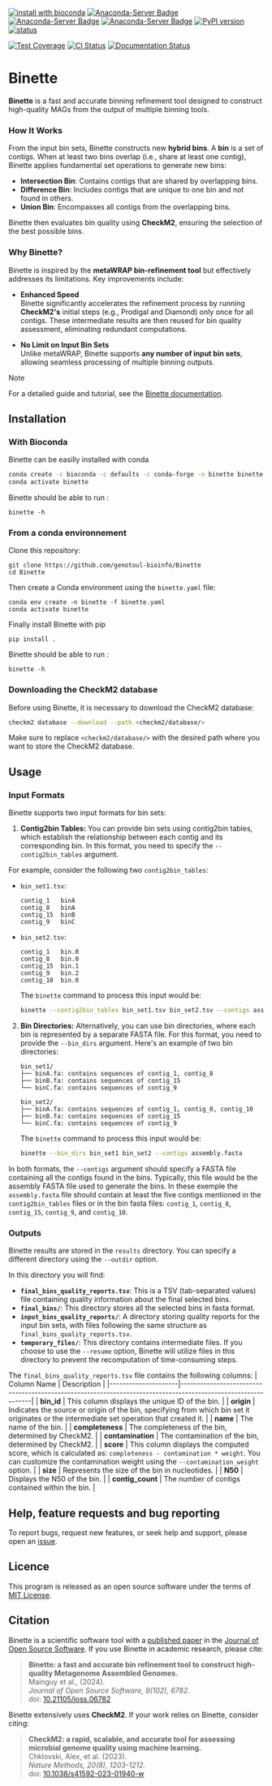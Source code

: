 [![install with bioconda](https://img.shields.io/badge/install%20with-bioconda-brightgreen.svg?style=flat)](http://bioconda.github.io/recipes/binette/README.html)  [![Anaconda-Server Badge](https://anaconda.org/bioconda/binette/badges/downloads.svg)](https://anaconda.org/bioconda/binette)
[![Anaconda-Server Badge](https://anaconda.org/bioconda/binette/badges/license.svg)](https://anaconda.org/bioconda/binette) 
[![Anaconda-Server Badge](https://anaconda.org/bioconda/binette/badges/version.svg)](https://anaconda.org/bioconda/binette)
[![PyPI version](https://badge.fury.io/py/Binette.svg)](https://badge.fury.io/py/Binette)
[![status](https://joss.theoj.org/papers/ad304709d59f1a51a31614393b09ba2b/status.svg)](https://joss.theoj.org/papers/ad304709d59f1a51a31614393b09ba2b)

[![Test Coverage](https://genotoul-bioinfo.github.io/Binette/coverage-badge.svg)](https://genotoul-bioinfo.github.io/Binette/) 
[![CI Status](https://github.com/genotoul-bioinfo/Binette/actions/workflows/binette_ci.yml/badge.svg)](https://github.com/genotoul-bioinfo/Binette/actions/workflows)
[![Documentation Status](https://readthedocs.org/projects/binette/badge/?version=latest)](https://binette.readthedocs.io/en/latest/?badge=latest)


# Binette

**Binette** is a fast and accurate binning refinement tool designed to construct high-quality MAGs from the output of multiple binning tools.  

### How It Works  

From the input bin sets, Binette constructs new **hybrid bins**. A **bin** is a set of contigs. When at least two bins overlap (i.e., share at least one contig), Binette applies fundamental set operations to generate new bins:  

- **Intersection Bin**: Contains contigs that are shared by overlapping bins.  
- **Difference Bin**: Includes contigs that are unique to one bin and not found in others.  
- **Union Bin**: Encompasses all contigs from the overlapping bins.  

Binette then evaluates bin quality using **CheckM2**, ensuring the selection of the best possible bins.  

### Why Binette?  

Binette is inspired by the **metaWRAP bin-refinement tool** but effectively addresses its limitations. Key improvements include:  

- **Enhanced Speed**  
  Binette significantly accelerates the refinement process by running **CheckM2's** initial steps (e.g., Prodigal and Diamond) only once for all contigs. These intermediate results are then reused for bin quality assessment, eliminating redundant computations.  

- **No Limit on Input Bin Sets**  
  Unlike metaWRAP, Binette supports **any number of input bin sets**, allowing seamless processing of multiple binning outputs.  

<!--  
- **Improved Bin Selection**  
  Binette selects the best bins in a more accurate and elegant manner.  

- **User-Friendly**  
  Designed for ease of use with a streamlined workflow.  
-->


> [!NOTE]
> For a detailed guide and tutorial, see the [Binette documentation](https://binette.readthedocs.io/). 


## Installation

### With Bioconda

Binette can be easilly installed with conda 

```bash
conda create -c bioconda -c defaults -c conda-forge -n binette binette
conda activate binette
```

Binette should be able to run :

```
binette -h
```


### From a conda environnement

Clone this repository: 
```
git clone https://github.com/genotoul-bioinfo/Binette
cd Binette
```

Then create a Conda environment using the `binette.yaml` file:
```
conda env create -n binette -f binette.yaml
conda activate binette 
```

Finally install Binette with pip

```
pip install .
```

Binette should be able to run :

```
binette -h
```


### Downloading the CheckM2 database

Before using Binette, it is necessary to download the CheckM2 database:

```bash
checkm2 database --download --path <checkm2/database/>
```

Make sure to replace `<checkm2/database/>` with the desired path where you want to store the CheckM2 database.


## Usage 

### Input Formats

Binette supports two input formats for bin sets: 

1. **Contig2bin Tables:** You can provide bin sets using contig2bin tables, which establish the relationship between each contig and its corresponding bin. In this format, you need to specify the `--contig2bin_tables` argument. 

For example, consider the following two `contig2bin_tables`:

- `bin_set1.tsv`:

    ```tsv
    contig_1   binA
    contig_8   binA
    contig_15  binB
    contig_9   binC
    ```
    
- `bin_set2.tsv`:

    ```tsv
    contig_1   bin.0
    contig_8   bin.0
    contig_15  bin.1
    contig_9   bin.2
    contig_10  bin.0
    ```
    
    The `binette` command to process this input would be:
    
    ```bash
    binette --contig2bin_tables bin_set1.tsv bin_set2.tsv --contigs assembly.fasta
    ```

2. **Bin Directories:** Alternatively, you can use bin directories, where each bin is represented by a separate FASTA file. For this format, you need to provide the `--bin_dirs` argument. Here's an example of two bin directories:

    ```
    bin_set1/
    ├── binA.fa: contains sequences of contig_1, contig_8
    ├── binB.fa: contains sequences of contig_15
    └── binC.fa: contains sequences of contig_9
    ```
    
    ```
    bin_set2/
    ├── binA.fa: contains sequences of contig_1, contig_8, contig_10
    ├── binB.fa: contains sequences of contig_15
    └── binC.fa: contains sequences of contig_9
    ```
    
    The `binette` command to process this input would be:
    
    ```bash
    binette --bin_dirs bin_set1 bin_set2 --contigs assembly.fasta
    ```

In both formats, the `--contigs` argument should specify a FASTA file containing all the contigs found in the bins. Typically, this file would be the assembly FASTA file used to generate the bins. In these exemple the `assembly.fasta` file should contain at least the five contigs mentioned in the `contig2bin_tables` files or in the bin fasta files: `contig_1`, `contig_8`, `contig_15`, `contig_9`, and `contig_10`.

### Outputs

Binette results are stored in the `results` directory. You can specify a different directory using the `--outdir` option.

In this directory you will find:
- **`final_bins_quality_reports.tsv`**: This is a TSV (tab-separated values) file containing quality information about the final selected bins.
- **`final_bins/`**: This directory stores all the selected bins in fasta format.
- **`input_bins_quality_reports/`**: A directory storing quality reports for the input bin sets, with files following the same structure as `final_bins_quality_reports.tsv`.
- **`temporary_files/`**: This directory contains intermediate files. If you choose to use the `--resume` option, Binette will utilize files in this directory to prevent the recomputation of time-consuming steps.


The `final_bins_quality_reports.tsv` file contains the following columns:
| Column Name         | Description                                                                                                  |
|---------------------|--------------------------------------------------------------------------------------------------------------|
| **bin_id**          | This column displays the unique ID of the bin.                                                             |
| **origin**          | Indicates the source or origin of the bin, specifying from which bin set it originates or the intermediate set operation that created it. |
| **name**            | The name of the bin.                                                                                        |
| **completeness**    | The completeness of the bin, determined by CheckM2.                                                         |
| **contamination**   | The contamination of the bin, determined by CheckM2.                                                       |
| **score**           | This column displays the computed score, which is calculated as: `completeness - contamination * weight`. You can customize the contamination weight using the `--contamination_weight` option. |
| **size**            | Represents the size of the bin in nucleotides.                                                              |
| **N50**             | Displays the N50 of the bin.                                                                                |
| **contig_count**    | The number of contigs contained within the bin.                                                             |

## Help, feature requests and bug reporting

To report bugs, request new features, or seek help and support, please open an [issue](https://github.com/genotoul-bioinfo/Binette/issues). 


## Licence

This program is released as an open source software under the terms of [MIT License](LICENSE).


## Citation  

Binette is a scientific software tool with a [published paper](https://joss.theoj.org/papers/10.21105/joss.06782) in the [Journal of Open Source Software](https://joss.theoj.org/). If you use Binette in academic research, please cite:  

> **Binette: a fast and accurate bin refinement tool to construct high-quality Metagenome Assembled Genomes.**  
> Mainguy et al., (2024).    
> *Journal of Open Source Software, 9(102), 6782.*    
> doi: [10.21105/joss.06782](https://doi.org/10.21105/joss.06782)   


Binette extensively uses **CheckM2**. If your work relies on Binette, consider citing:  

> **CheckM2: a rapid, scalable, and accurate tool for assessing microbial genome quality using machine learning.**   
> Chklovski, Alex, et al. (2023).  
> *Nature Methods, 20(8), 1203-1212.*    
> doi: [10.1038/s41592-023-01940-w](https://doi.org/10.1038/s41592-023-01940-w)


